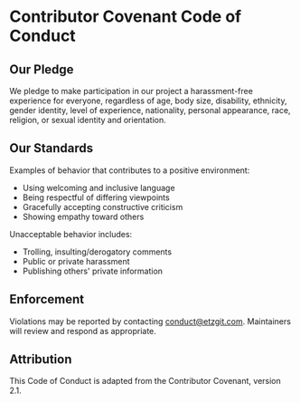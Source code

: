 # Contributor Covenant Code of Conduct

## Our Pledge

We pledge to make participation in our project a harassment-free experience for everyone, regardless of age, body size, disability, ethnicity, gender identity, level of experience, nationality, personal appearance, race, religion, or sexual identity and orientation.

## Our Standards

Examples of behavior that contributes to a positive environment:
- Using welcoming and inclusive language
- Being respectful of differing viewpoints
- Gracefully accepting constructive criticism
- Showing empathy toward others

Unacceptable behavior includes:
- Trolling, insulting/derogatory comments
- Public or private harassment
- Publishing others' private information

## Enforcement

Violations may be reported by contacting conduct@etzgit.com. Maintainers will review and respond as appropriate.

## Attribution

This Code of Conduct is adapted from the Contributor Covenant, version 2.1.
